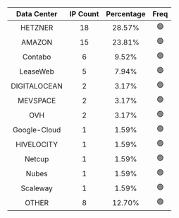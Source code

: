 | Data Center | IP Count | Percentage | Freq |
|:------------:|:--------:|:-----------:|:-----:|
| HETZNER | 18 | 28.57% | 🟢 |
| AMAZON | 15 | 23.81% | 🟢 |
| Contabo | 6 | 9.52% | 🟢 |
| LeaseWeb | 5 | 7.94% | 🟢 |
| DIGITALOCEAN | 2 | 3.17% | 🟢 |
| MEVSPACE | 2 | 3.17% | 🟢 |
| OVH | 2 | 3.17% | 🟢 |
| Google-Cloud | 1 | 1.59% | 🟢 |
| HIVELOCITY | 1 | 1.59% | 🟢 |
| Netcup | 1 | 1.59% | 🟢 |
| Nubes | 1 | 1.59% | 🟢 |
| Scaleway | 1 | 1.59% | 🟢 |
| OTHER | 8 | 12.70% | 🟢 |